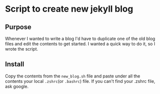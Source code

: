 # Script to create new jekyll blog

## Purpose
Whenever I wanted to write a blog I'd have to duplicate one of the old blog files and edit the contents to get started. I wanted a quick way to do it, so I wrote the script.

## Install
Copy the contents from the ```new_blog.sh``` file and paste under all the contents your local ```.zshrc```(or ```.bashrc```) file.
If you can't find your .zshrc file, ask google.

